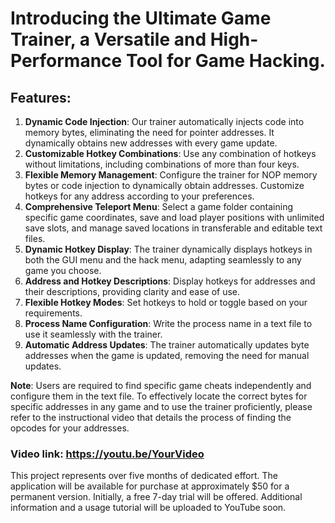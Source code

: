 # Introducing the Ultimate Game Trainer, a Versatile and High-Performance Tool for Game Hacking.
## Features:

1. **Dynamic Code Injection**: Our trainer automatically injects code into memory bytes, eliminating the need for pointer addresses. It dynamically obtains new addresses with every game update.  
2. **Customizable Hotkey Combinations**: Use any combination of hotkeys without limitations, including combinations of more than four keys.  
3. **Flexible Memory Management**: Configure the trainer for NOP memory bytes or code injection to dynamically obtain addresses. Customize hotkeys for any address according to your preferences.  
4. **Comprehensive Teleport Menu**: Select a game folder containing specific game coordinates, save and load player positions with unlimited save slots, and manage saved locations in transferable and editable text files.  
5. **Dynamic Hotkey Display**: The trainer dynamically displays hotkeys in both the GUI menu and the hack menu, adapting seamlessly to any game you choose.  
6. **Address and Hotkey Descriptions**: Display hotkeys for addresses and their descriptions, providing clarity and ease of use.  
7. **Flexible Hotkey Modes**: Set hotkeys to hold or toggle based on your requirements.  
8. **Process Name Configuration**: Write the process name in a text file to use it seamlessly with the trainer.  
9. **Automatic Address Updates**: The trainer automatically updates byte addresses when the game is updated, removing the need for manual updates.  

**Note**: Users are required to find specific game cheats independently and configure them in the text file. To effectively locate the correct bytes for specific addresses in any game and to use the trainer proficiently, please refer to the instructional video that details the process of finding the opcodes for your addresses. 
### Video link: https://youtu.be/YourVideo

This project represents over five months of dedicated effort. The application will be available for purchase at approximately $50 for a permanent version. Initially, a free 7-day trial will be offered. Additional information and a usage tutorial will be uploaded to YouTube soon.
